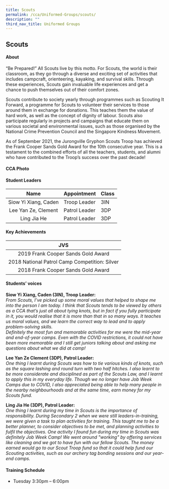 ```yaml
---
title: Scouts
permalink: /cca/Uniformed-Groups/scouts/
description: ""
third_nav_title: Uniformed Groups
---
```

## Scouts

#### About
“Be Prepared!” All Scouts live by this motto. For Scouts, the world is their classroom, as they go through a diverse and exciting set of activities that includes campcraft, orienteering, kayaking, and survival skills. Through these experiences, Scouts gain invaluable life experiences and get a chance to push themselves out of their comfort zones.  
  
Scouts contribute to society yearly through programmes such as Scouting It Forward, a programme for Scouts to volunteer their services to those around them in exchange for donations. This teaches them the value of hard work, as well as the concept of dignity of labour. Scouts also participate regularly in projects and campaigns that educate them on various societal and environmental issues, such as those organised by the National Crime Prevention Council and the Singapore Kindness Movement.  
  
As of September 2021, the Jurongville Gryphon Scouts Troop has achieved the Frank Cooper Sands Gold Award for the 10th consecutive year. This is a testament to the combined efforts of all the teachers, students, and alumni who have contributed to the Troop’s success over the past decade!

#### CCA Photo


#### Student Leaders

| Name | Appointment | Class |
|:---:|---|---|
| Siow Yi Xiang, Caden | Troop Leader | 3IN |
| Lee Yan Ze, Clement | Patrol Leader | 3DP |
| Ling Jia He | Patrol Leader | 3DP |

#### Key Achievements

| JVS |
|:---:|
| 2019 Frank Cooper Sands Gold Award |
| 2018&nbsp;National Patrol Camp Competition: Silver |
| 2018 Frank Cooper Sands Gold Award |

#### Students’ voices
**Siow Yi Xiang, Caden (3IN), Troop Leader:** <br>
_From Scouts, I’ve picked up some moral values that helped to shape me into the person I am today. I think that Scouts tends to be viewed by others as a CCA that’s just all about tying knots, but in fact if you fully participate in it, you would realise that it is more than that in so many ways. It teaches us moral values, and we learn the correct way to lead and to apply problem-solving skills.  
Definitely the most fun and memorable activities for me were the mid-year and end-of-year camps. Even with the COVID restrictions, it could not have been more memorable and I still get juniors talking about and asking me questions about what we did at camp!_  
  
**Lee Yan Ze Clement (3DP), Patrol Leader:** <br>
_One thing I learnt during Scouts was how to tie various kinds of knots, such as the square lashing and round turn with two half hitches. I also learnt to be more considerate and disciplined as part of the Scouts Law, and I learnt to apply this in my everyday life. Though we no longer have Job Week Camps due to COVID, I also appreciated being able to help many people in the nearby neighbourhoods and at the same time, earn money for my Scouts fund._

**Ling Jia He (3DP), Patrol Leader:** <br>
_One thing I learnt during my time in Scouts is the importance of responsibility. During Secondary 2 when we were still leaders-in-training, we were given a task to plan activities for training. This taught me to be a better planner, to consider objectives to be met, and planning activities to fulfil the objectives. One activity I found fun during my time in Scouts was definitely Job Week Camp! We went around "working" by offering services like cleaning and we got to have fun with our fellow Scouts. The money earned would go to our Scout Troop fund so that it could help fund our Scouting activities, such as our archery tag bonding sessions and our year-end camps._  

#### Training Schedule
- Tuesday 3:30pm – 6:00pm